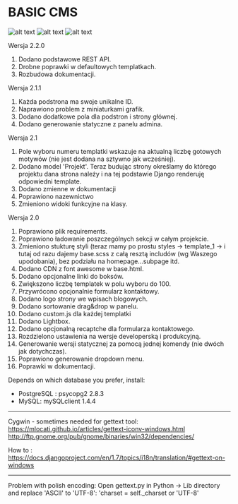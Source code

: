 # BASIC CMS

![alt text](https://github.com/DawidPL/basicCMS/screen1.jpg)
![alt text](https://github.com/DawidPL/basicCMS/screen2.jpg)
![alt text](https://github.com/DawidPL/basicCMS/screen2a.jpg)

Wersja 2.2.0

1. Dodano podstawowe REST API.
2. Drobne poprawki w defaultowych templatkach.
3. Rozbudowa dokumentacji.

Wersja 2.1.1

1. Każda podstrona ma swoje unikalne ID.
2. Naprawiono problem z miniaturkami grafik.
3. Dodano dodatkowe pola dla podstron i strony głównej.
4. Dodano generowanie statyczne z panelu admina.

Wersja 2.1

1. Pole wyboru numeru templatki wskazuje na aktualną liczbę gotowych motywów (nie jest dodana na sztywno jak wcześniej).
2. Dodano model 'Projekt'. Teraz budując strony określamy do którego projektu dana strona należy i na tej podstawie Django renderuję odpowiedni template.
3. Dodano zmienne w dokumentacji
4. Poprawiono nazewnictwo
5. Zmieniono widoki funkcyjne na klasy.


Wersja 2.0

1. Poprawiono plik requirements.
2. Poprawiono ładowanie poszczególnych sekcji w całym projekcie.
3. Zmieniono stukturę styli (teraz mamy po prostu styles -> template_1 -> i tutaj od razu dajemy base.scss z całą resztą includów (wg Waszego upodobania), bez podziału na homepage...subpage itd. 
4. Dodano CDN z font awesome w base.html.
5. Dodano opcjonalne linki do boksów.
6. Zwiększono liczbę templatek w polu wyboru do 100.
7. Przywrócono opcjonalnie formularz kontaktowy.
8. Dodano logo strony we wpisach blogowych.
9. Dodano sortowanie drag&drop w panelu.
10. Dodano custom.js dla każdej templatki
11. Dodano Lightbox.
12. Dodano opcjonalną recaptche dla formularza kontaktowego.
13. Rozdzielono ustawienia na wersje developerską i produkcyjną.
14. Generowanie wersji statycznej za pomocą jednej komendy (nie dwóch jak dotychczas).
15. Poprawiono generowanie dropdown menu.
15. Poprawki w dokumentacji.


Depends on which database you prefer, install:
- PostgreSQL : psycopg2 2.8.3
- MySQL: mySQLclient 1.4.4

**********************************************
 Cygwin - sometimes needed for gettext tool:
 https://mlocati.github.io/articles/gettext-iconv-windows.html
 http://ftp.gnome.org/pub/gnome/binaries/win32/dependencies/

 How to : https://docs.djangoproject.com/en/1.7/topics/i18n/translation/#gettext-on-windows
 **********************************************


 Problem with polish encoding:
 Open gettext.py in Python -> Lib directory and replace 'ASCII' to 'UTF-8': 'charset = self._charset or 'UTF-8'

